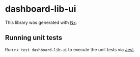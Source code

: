# dashboard-lib-ui

This library was generated with [Nx](https://nx.dev).

## Running unit tests

Run `nx test dashboard-lib-ui` to execute the unit tests via [Jest](https://jestjs.io).
